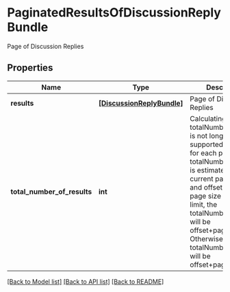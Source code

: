 # PaginatedResultsOfDiscussionReplyBundle

Page of Discussion Replies
## Properties
Name | Type | Description | Notes
------------ | ------------- | ------------- | -------------
**results** | [**[DiscussionReplyBundle]**](DiscussionReplyBundle.md) | Page of Discussion Replies | [optional] 
**total_number_of_results** | **int** | Calculating the actual totalNumberOfResults is not longer supported. Therefore, for each page, the totalNumberOfResults is estimated using the current page, limit, and offset. When the page size equals the limit, the totalNumberOfResults will be offset+pageSize+ 1. Otherwise, the totalNumberOfResults will be offset+pageSize.  | [optional] 

[[Back to Model list]](../README.md#documentation-for-models) [[Back to API list]](../README.md#documentation-for-api-endpoints) [[Back to README]](../README.md)


